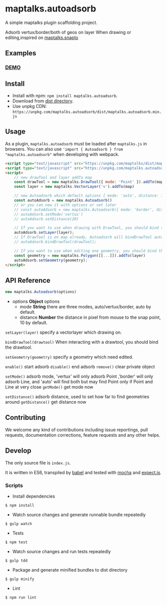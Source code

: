 # maptalks.autoadsorb

A simple maptalks plugin scaffolding project.

Adsorb vertux/border/both of geos on layer When drawing or editing,inspired on [maptalks.snapto](https://github.com/liubgithub/maptalks.snapto/wiki)

## Examples

### [DEMO](https://cxiaof.github.io/maptalks.autoadsorb/demo/index.html)

## Install

-   Install with npm: `npm install maptalks.autoadsorb`.
-   Download from [dist directory](https://github.com/cXiaof/maptalks.autoadsorb/tree/master/dist).
-   Use unpkg CDN: `https://unpkg.com/maptalks.autoadsorb/dist/maptalks.autoadsorb.min.js`

## Usage

As a plugin, `maptalks.autoadsorb` must be loaded after `maptalks.js` in browsers. You can also use `'import { Autoadsorb } from "maptalks.autoadsorb"` when developing with webpack.

```html
<script type="text/javascript" src="https://unpkg.com/maptalks/dist/maptalks.min.js"></script>
<script type="text/javascript" src="https://unpkg.com/maptalks.autoadsorb/dist/maptalks.autoadsorb.min.js"></script>
<script>
    // new drawTool and layer addTo map
    const drawTool = new maptalks.DrawTool({ mode: 'Point' }).addTo(map).disable()
    const layer = new maptalks.VectorLayer('v').addTo(map)

    // new Autoadsorb which default options { mode: 'auto', distance: 10 }
    const autoAdsorb = new maptalks.Autoadsorb()
    // or you can new it with options or set later
    // const autoAdsorb = new maptalks.Autoadsorb({ mode: 'border', distance: 12 })
    // autoAdsorb.setMode('vertux')
    // autoAdsorb.setDistance(20)

    // If you want to use when drawing with DrawTool, you should bind the layer which you draw on.
    autoAdsorb.setLayer(layer);
    // If DrawTool is on map already, Autoadsorb will bindDrawTool auto. If not, you should do bindDrawTool after.
    // autoAdsorb.bindDrawTool(drawTool);

    // If you want to use when editing one geometry, you should bind this geometry.
    const geometry = new maptalks.Polygon([[...]]).addTo(layer)
    autoAdsorb.setGeometry(geometry);
</script>
```

## API Reference

```javascript
new maptalks.Autoadsorb(options)
```

-   options **Object** options
    -   mode **String** there are three modes, auto/vertux/border, auto by default.
    -   distance **Number** the distance in pixel from mouse to the snap point, 10 by default.

`setLayer(layer)` specify a vectorlayer which drawing on.

`bindDrawTool(drawtool)` When interacting with a drawtool, you should bind the drawtool.

`setGeometry(geometry)` specify a geometry which need edited.

`enable()` start adsorb
`disable()` end adsorb
`remove()` clear private object

`setMode()` adsorb mode, 'vertux' will only adsorb Point ,'border' will only adsorb Line, and 'auto' will find both but may find Point only if Point and Line at very close
`getMode()` get mode now

`setDistance()` adsorb distance, used to set how far to find geometries around
`getDistance()` get distance now

## Contributing

We welcome any kind of contributions including issue reportings, pull requests, documentation corrections, feature requests and any other helps.

## Develop

The only source file is `index.js`.

It is written in ES6, transpiled by [babel](https://babeljs.io/) and tested with [mocha](https://mochajs.org) and [expect.js](https://github.com/Automattic/expect.js).

### Scripts

-   Install dependencies

```shell
$ npm install
```

-   Watch source changes and generate runnable bundle repeatedly

```shell
$ gulp watch
```

-   Tests

```shell
$ npm test
```

-   Watch source changes and run tests repeatedly

```shell
$ gulp tdd
```

-   Package and generate minified bundles to dist directory

```shell
$ gulp minify
```

-   Lint

```shell
$ npm run lint
```
